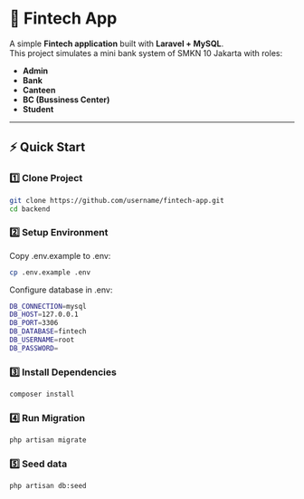 # 🏦 Fintech App

A simple **Fintech application** built with **Laravel + MySQL**.  
This project simulates a mini bank system of SMKN 10 Jakarta with roles:
- **Admin**
- **Bank**
- **Canteen**
- **BC (Bussiness Center)**
- **Student**

---

## ⚡ Quick Start

### 1️⃣ Clone Project

```bash
git clone https://github.com/username/fintech-app.git
cd backend
```

### 2️⃣ Setup Environment

Copy .env.example to .env:
```bash
cp .env.example .env
```

Configure database in .env:

```bash
DB_CONNECTION=mysql
DB_HOST=127.0.0.1
DB_PORT=3306
DB_DATABASE=fintech
DB_USERNAME=root
DB_PASSWORD=
```

### 3️⃣ Install Dependencies
```bash
composer install
```

### 4️⃣ Run Migration
```bash
php artisan migrate
```

### 5️⃣ Seed data
```bash
php artisan db:seed
```
